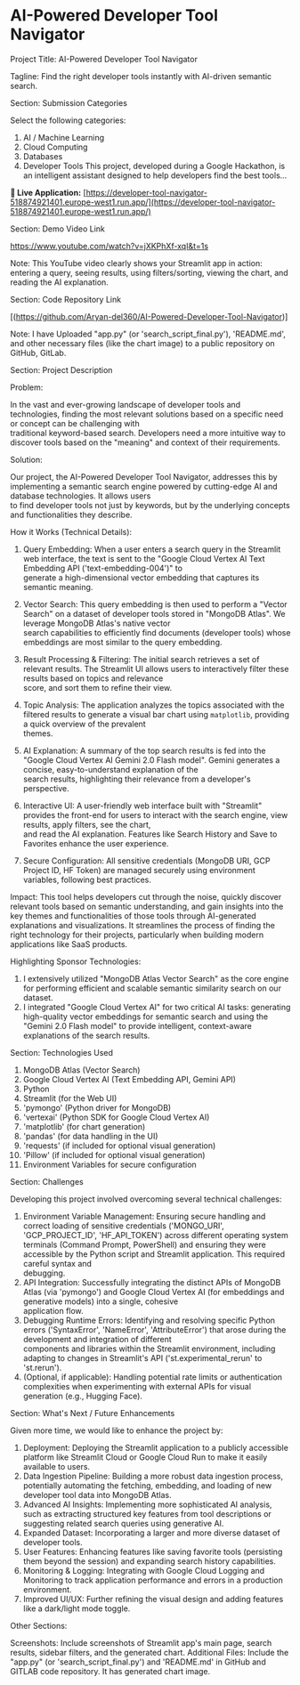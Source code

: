 # AI-Powered Developer Tool Navigator

Project Title: AI-Powered Developer Tool Navigator

Tagline: Find the right developer tools instantly with AI-driven semantic search.


Section: Submission Categories

Select the following categories:
1. AI / Machine Learning
2. Cloud Computing
3. Databases
4. Developer Tools
This project, developed during a Google Hackathon, is an intelligent assistant designed to help developers find the best tools...

**🚀 Live Application:** [https://developer-tool-navigator-518874921401.europe-west1.run.app/](https://developer-tool-navigator-518874921401.europe-west1.run.app/)

Section: Demo Video Link

https://www.youtube.com/watch?v=jXKPhXf-xqI&t=1s

Note:
     This YouTube video clearly shows your Streamlit app in action: entering a query, seeing results, using filters/sorting, viewing the chart, and reading the AI explanation.


Section: Code Repository Link

[(https://github.com/Aryan-del360/AI-Powered-Developer-Tool-Navigator)]

Note: 
      I have Uploaded "app.py" (or 'search_script_final.py'), 'README.md', and other necessary files (like the chart image) to a public repository on GitHub, GitLab.  
      

Section: Project Description

Problem: 

In the vast and ever-growing landscape of developer tools and technologies, finding the most relevant solutions based on a specific need or concept can be challenging with   
traditional keyword-based search. Developers need a more intuitive way to discover tools based on the "meaning" and context of their requirements.

Solution: 

Our project, the AI-Powered Developer Tool Navigator, addresses this by implementing a semantic search engine powered by cutting-edge AI and database technologies. It allows users  
to find developer tools not just by keywords, but by the underlying concepts and functionalities they describe.

How it Works (Technical Details):

1.  Query Embedding: 
                    When a user enters a search query in the Streamlit web interface, the text is sent to the "Google Cloud Vertex AI Text Embedding API ('text-embedding-004')" to  
                    generate a high-dimensional vector embedding that captures its semantic meaning.

2.  Vector Search: 
                  This query embedding is then used to perform a "Vector Search" on a dataset of developer tools stored in "MongoDB Atlas". We leverage MongoDB Atlas's native vector  
                  search capabilities to efficiently find documents (developer tools) whose embeddings are most similar to the query embedding.

3.  Result Processing 
    & Filtering: 
                     The initial search retrieves a set of relevant results. The Streamlit UI allows users to interactively filter these results based on topics and relevance  
                     score, and sort them to refine their view.
4.  Topic Analysis: 
                   The application analyzes the topics associated with the filtered results to generate a visual bar chart using `matplotlib`, providing a quick overview of the prevalent  
                   themes.
5.  AI Explanation: 
                   A summary of the top search results is fed into the "Google Cloud Vertex AI Gemini 2.0 Flash model". Gemini generates a concise, easy-to-understand explanation of the  
                   search results, highlighting their relevance from a developer's perspective.
6.  Interactive UI: 
                   A user-friendly web interface built with "Streamlit" provides the front-end for users to interact with the search engine, view results, apply filters, see the chart,            
                   and read the AI explanation. Features like Search History and Save to Favorites enhance the user experience.
7.  Secure Configuration: 
                         All sensitive credentials (MongoDB URI, GCP Project ID, HF Token) are managed securely using environment variables, following best practices.

Impact: 
This tool helps developers cut through the noise, quickly discover relevant tools based on semantic understanding, and gain insights into the key themes and functionalities of those tools through AI-generated explanations and visualizations. It streamlines the process of finding the right technology for their projects, particularly when building modern applications like SaaS products.

Highlighting Sponsor Technologies:
1. I extensively utilized "MongoDB Atlas Vector Search" as the core engine for performing efficient and scalable semantic similarity search on our dataset.
2. I integrated "Google Cloud Vertex AI" for two critical AI tasks: 
generating high-quality vector embeddings for semantic search and using the "Gemini 2.0 Flash model" to provide intelligent, context-aware explanations of the search results.


Section: Technologies Used

1. MongoDB Atlas (Vector Search)
2. Google Cloud Vertex AI (Text Embedding API, Gemini API)
3. Python
4. Streamlit (for the Web UI)
5. 'pymongo' (Python driver for MongoDB)
6. 'vertexai' (Python SDK for Google Cloud Vertex AI)
7. 'matplotlib' (for chart generation)
8. 'pandas' (for data handling in the UI)
9. 'requests' (if included for optional visual generation)
10. 'Pillow' (if included for optional visual generation)
11. Environment Variables for secure configuration


Section: Challenges

Developing this project involved overcoming several technical challenges:

1. Environment Variable Management: 
                                   Ensuring secure handling and correct loading of sensitive credentials ('MONGO_URI', 'GCP_PROJECT_ID', 'HF_API_TOKEN') across different operating system  
                                   terminals (Command Prompt, PowerShell) and ensuring they were accessible by the Python script and Streamlit application. This required careful syntax and  
                                   debugging.
2. API Integration: 
                   Successfully integrating the distinct APIs of MongoDB Atlas (via 'pymongo') and Google Cloud Vertex AI (for embeddings and generative models) into a single, cohesive  
                   application flow.
3. Debugging Runtime Errors: 
                            Identifying and resolving specific Python errors ('SyntaxError', 'NameError', 'AttributeError') that arose during the development and integration of different  
                            components and libraries within the Streamlit environment, including adapting to changes in Streamlit's API ('st.experimental_rerun' to 'st.rerun').
4. (Optional, if applicable): 
                             Handling potential rate limits or authentication complexities when experimenting with external APIs for visual generation (e.g., Hugging Face).


Section: What's Next / Future Enhancements

Given more time, we would like to enhance the project by:
1. Deployment: Deploying the Streamlit application to a publicly accessible platform like Streamlit Cloud or Google Cloud Run to make it easily available to users.
2. Data Ingestion Pipeline:  Building a more robust data ingestion process, potentially automating the fetching, embedding, and loading of new developer tool data into MongoDB Atlas.
3. Advanced AI Insights:     Implementing more sophisticated AI analysis, such as extracting structured key features from tool descriptions or suggesting related search queries using 
                             generative AI.
4. Expanded Dataset:         Incorporating a larger and more diverse dataset of developer tools.
5. User Features:            Enhancing features like saving favorite tools (persisting them beyond the session) and expanding search history capabilities.
6. Monitoring & Logging:     Integrating with Google Cloud Logging and Monitoring to track application performance and errors in a production environment.
7. Improved UI/UX:           Further refining the visual design and adding features like a dark/light mode toggle.


Other Sections:

Screenshots:         Include screenshots of Streamlit app's main page, search results, sidebar filters, and the generated chart.
Additional Files:    Include the "app.py" (or 'search_script_final.py') and 'README.md' in GitHub and GITLAB code repository. It has generated chart image.
